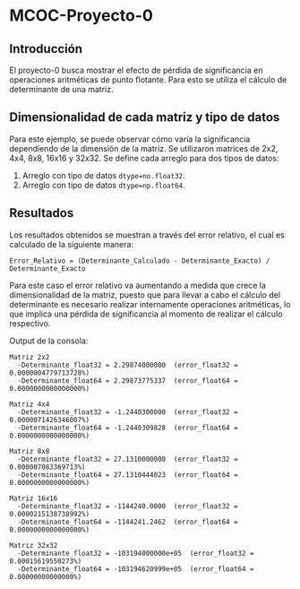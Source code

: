 # MCOC-Proyecto-0
## Introducción
El proyecto-0 busca mostrar el efecto de pérdida de significancia en operaciones aritméticas de punto flotante. Para esto se utiliza el cálculo de determinante de una matriz.
## Dimensionalidad de cada matriz y tipo de datos
Para este ejemplo, se puede observar cómo varía la significancia dependiendo de la dimensión de la matriz. Se utilizaron matrices de 2x2, 4x4, 8x8, 16x16 y 32x32.
Se define cada arreglo para dos tipos de datos:
1. Arreglo con tipo de datos `dtype=no.float32`.
2. Arreglo con tipo de datos `dtype=np.float64`.
## Resultados
Los resultados obtenidos se muestran a través del error relativo, el cual es calculado de la siguiente manera:

```
Error_Relativo = (Determinante_Calculado - Determinante_Exacto) / Determinante_Exacto
```

Para este caso el error relativo va aumentando a medida que crece la dimensionalidad de la matriz, puesto que para llevar a cabo el cálculo del determinante es necesario realizar internamente operaciones aritméticas, lo que implica una pérdida de significancia al momento de realizar el cálculo respectivo.

Output de la consola:

```
Matriz 2x2
  -Determinante_float32 = 2.29874000000  (error_float32 = 0.0000004779713728%)
  -Determinante_float64 = 2.29873775337  (error_float64 = 0.0000000000000000%)
  
Matriz 4x4
  -Determinante_float32 = -1.2440300000  (error_float32 = 0.0000071426346007%)
  -Determinante_float64 = -1.2440309828  (error_float64 = 0.0000000000000000%)

Matriz 8x8
  -Determinante_float32 = 27.1310000000  (error_float32 = 0.000007083369713%)
  -Determinante_float64 = 27.1310444023  (error_float64 = 0.0000000000000000%)
  
Matriz 16x16
  -Determinante_float32 = -1144240.0000  (error_float32 = 0.0000215138738992%)
  -Determinante_float64 = -1144241.2462  (error_float64 = 0.0000000000000000%)
  
Matriz 32x32
  -Determinante_float32 = -103194000000e+05  (error_float32 = 0.00015619550273%)
  -Determinante_float64 = -103194620999e+05  (error_float64 = 0.00000000000000%)
```
